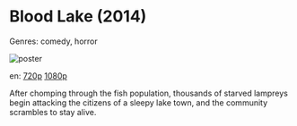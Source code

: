 # Blood Lake (2014)

Genres: comedy, horror

![poster](http://image.tmdb.org/t/p/w500/hh8UoILfBP4NbN2RdCHzcD8tMhm.jpg)

en:
  [720p](magnet:?xt=urn:btih:D254DB3A2A6C648933E5D61F068740709C6B9FE3&tr=udp://glotorrents.pw:6969/announce&tr=udp://tracker.opentrackr.org:1337/announce&tr=udp://torrent.gresille.org:80/announce&tr=udp://tracker.openbittorrent.com:80&tr=udp://tracker.coppersurfer.tk:6969&tr=udp://tracker.leechers-paradise.org:6969&tr=udp://p4p.arenabg.ch:1337&tr=udp://tracker.internetwarriors.net:1337)
  [1080p](magnet:?xt=urn:btih:DC2C991C01A5CA6EF5E24201E57C2275951E2077&tr=udp://glotorrents.pw:6969/announce&tr=udp://tracker.opentrackr.org:1337/announce&tr=udp://torrent.gresille.org:80/announce&tr=udp://tracker.openbittorrent.com:80&tr=udp://tracker.coppersurfer.tk:6969&tr=udp://tracker.leechers-paradise.org:6969&tr=udp://p4p.arenabg.ch:1337&tr=udp://tracker.internetwarriors.net:1337)
  


After chomping through the fish population, thousands of starved lampreys begin attacking the citizens of a sleepy lake town, and the community scrambles to stay alive.